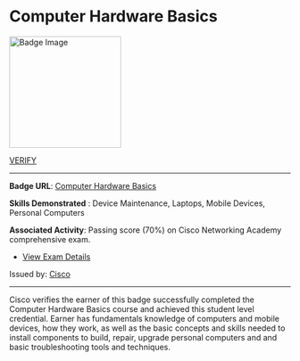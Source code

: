 # __Computer Hardware Basics__
<a href='#'>
<img alt='Badge Image' width='200px' src='https://images.credly.com/images/19e742ef-13be-4d26-87ed-ac8f5fd0643c/image.png'></a>

 [VERIFY](https://www.credly.com/badges/f74599fa-8d66-4707-b17f-bd1d52f4926e/public_url)

---

**Badge URL**: [Computer Hardware Basics](https://www.credly.com/org/cisco/badge/computer-hardware-basics)

**Skills Demonstrated** : Device Maintenance, Laptops, Mobile Devices, Personal Computers

**Associated Activity**: Passing score (70%) on Cisco Networking Academy comprehensive exam.
- [View Exam Details](None)

Issued by: [Cisco](https://www.credly.com/org/cisco)

---

Cisco verifies the earner of this badge successfully completed the Computer Hardware Basics course and achieved this student level credential. Earner has fundamentals knowledge of computers and mobile devices, how they work, as well as the basic concepts and skills needed to install components to build, repair, upgrade personal computers and and basic troubleshooting tools and techniques.

